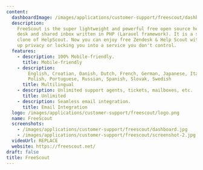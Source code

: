 ```yaml
---
content:
  dashboardImage: /images/applications/customer-support/freescout/dashboard.jpg
  description:
    FreeScout is the super lightweight and powerful free open source help
    desk and shared inbox written in PHP (Laravel framework). It is a self hosted
    clone of HelpScout. Now you can enjoy free Zendesk & Help Scout without giving
    up privacy or locking you into a service you don't control.
  features:
    - description: 100% Mobile-friendly.
      title: Mobile-friendly
    - description:
        English, Croatian, Danish, Dutch, French, German, Japanese, Italian,
        Polish, Portuguese, Russian, Spanish, Slovak, Swedish
      title: Multilingual
    - description: Unlimited support agents, tickets, mailboxes, etc.
      title: Unlimited
    - description: Seamless email integration.
      title: Email Integration
  logo: /images/applications/customer-support/freescout/logo.png
  name: FreeScout
  screenshots:
    - /images/applications/customer-support/freescout/dashboard.jpg
    - /images/applications/customer-support/freescout/screenshot-2.jpg
  videoUrl: REPLACE
  website: https://freescout.net/
draft: false
title: FreeScout
---
```

